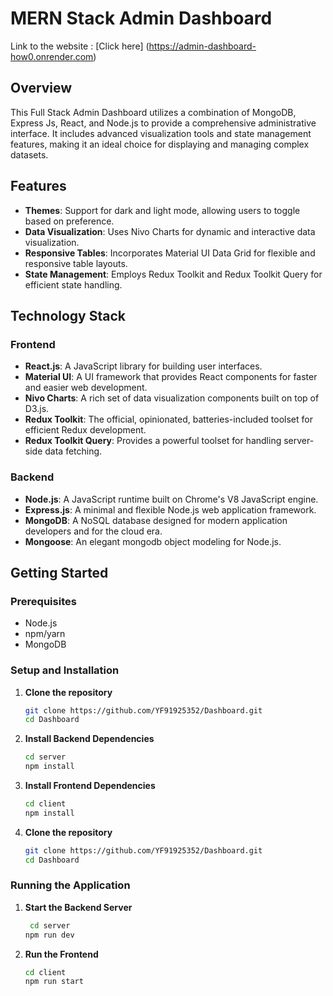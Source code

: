 # MERN Stack Admin Dashboard

Link to the website : [Click here] (https://admin-dashboard-how0.onrender.com)

## Overview

This Full Stack Admin Dashboard utilizes a combination of MongoDB, Express Js, React, and Node.js to provide a comprehensive administrative interface. It includes advanced visualization tools and state management features, making it an ideal choice for displaying and managing complex datasets.

## Features

- **Themes**: Support for dark and light mode, allowing users to toggle based on preference.
- **Data Visualization**: Uses Nivo Charts for dynamic and interactive data visualization.
- **Responsive Tables**: Incorporates Material UI Data Grid for flexible and responsive table layouts.
- **State Management**: Employs Redux Toolkit and Redux Toolkit Query for efficient state handling.

## Technology Stack

### Frontend

- **React.js**: A JavaScript library for building user interfaces.
- **Material UI**: A UI framework that provides React components for faster and easier web development.
- **Nivo Charts**: A rich set of data visualization components built on top of D3.js.
- **Redux Toolkit**: The official, opinionated, batteries-included toolset for efficient Redux development.
- **Redux Toolkit Query**: Provides a powerful toolset for handling server-side data fetching.

### Backend

- **Node.js**: A JavaScript runtime built on Chrome's V8 JavaScript engine.
- **Express.js**: A minimal and flexible Node.js web application framework.
- **MongoDB**: A NoSQL database designed for modern application developers and for the cloud era.
- **Mongoose**: An elegant mongodb object modeling for Node.js.

## Getting Started

### Prerequisites

- Node.js
- npm/yarn
- MongoDB

### Setup and Installation

1. **Clone the repository**
   ```bash
   git clone https://github.com/YF91925352/Dashboard.git
   cd Dashboard
   ```
2. **Install Backend Dependencies**
   ```bash
   cd server
   npm install
   ```
3. **Install Frontend Dependencies**
   ```bash
   cd client
   npm install
   ```
4. **Clone the repository**
   ```bash
   git clone https://github.com/YF91925352/Dashboard.git
   cd Dashboard
   ```

### Running the Application

1. **Start the Backend Server**
   ```bash
    cd server
   npm run dev
   ```
2. **Run the Frontend**
   ```bash
   cd client
   npm run start
   ```
